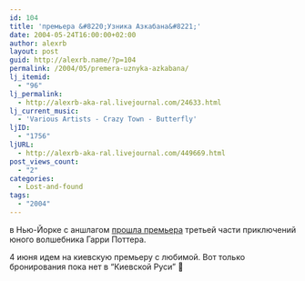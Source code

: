 ```yaml
---
id: 104
title: 'премьера &#8220;Узника Азкабана&#8221;'
date: 2004-05-24T16:00:00+02:00
author: alexrb
layout: post
guid: http://alexrb.name/?p=104
permalink: /2004/05/premera-uznyka-azkabana/
lj_itemid:
  - "96"
lj_permalink:
  - http://alexrb-aka-ral.livejournal.com/24633.html
lj_current_music:
  - 'Various Artists - Crazy Town - Butterfly'
ljID:
  - "1756"
ljURL:
  - http://alexrb-aka-ral.livejournal.com/449669.html
post_views_count:
  - "2"
categories:
  - Lost-and-found
tags:
  - "2004"
---
```

в Нью-Йорке с аншлагом <a href="http://news.bbc.co.uk/hi/russian/entertainment/newsid\_3741000/3741221.stm" target=\_blank>прошла премьера</a> третьей части приключений юного волшебника Гарри Поттера. 

4 июня идем на киевскую премьеру с любимой. Вот только бронирования пока нет в &#8220;Киевской Руси&#8221; 🙁